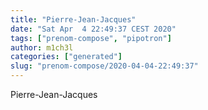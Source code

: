 ```yaml
---
title: "Pierre-Jean-Jacques"
date: "Sat Apr  4 22:49:37 CEST 2020"
tags: ["prenom-compose", "pipotron"]
author: m1ch3l
categories: ["generated"]
slug: "prenom-compose/2020-04-04-22:49:37"
---
```


Pierre-Jean-Jacques
